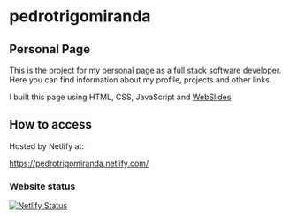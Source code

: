 # pedrotrigomiranda

## Personal Page

This is the project for my personal page as a full stack software developer. Here you can find information about my profile, projects and other links.

I built this page using HTML, CSS, JavaScript and [WebSlides](https://webslides.tv)

## How to access

Hosted by Netlify at:

https://pedrotrigomiranda.netlify.com/

### Website status

[![Netlify Status](https://api.netlify.com/api/v1/badges/4f7f4b36-bea9-46b3-a92f-90be2eadc456/deploy-status)](https://app.netlify.com/sites/pedrotrigomiranda/deploys)
